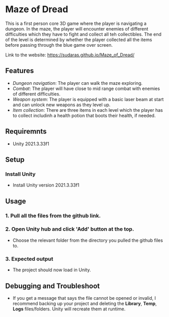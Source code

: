 # Maze of Dread

This is a first person core 3D game where the player is navigating a dungeon. In the maze, the player will encounter enemies of different difficulties which they have to fight and collect all teh collectibles. The end of the level is determined by whether the player collected all the items before passing through the blue game over screen. 

Link to the website: https://sudaras.github.io/Maze_of_Dread/

## Features

- *Dungeon navigation*: The player can walk the maze exploring.
- *Combat*: The player will have close to mid range combat with enemies of different difficulties.
- *Weapon system*: The player is equipped with a basic laser beam at start and can unlock new weapons as they level up.
- *Item collection*: There are three items in each level which the player has to collect includinh a health potion that boots their health, if needed.

## Requiremnts

- Unity 2021.3.33f1

## Setup

### Install Unity 
- Install Unity version 2021.3.33f1

## Usage

### 1. Pull all the files from the github link.
### 2. Open Unity hub and click 'Add' button at the top.
- Choose the relevant folder from the directory you pulled the github files to.
### 3. Expected output
- The project should now load in Unity.

## Debugging and Troubleshoot

- If you get a message that says the file cannot be opened or invalid, I recommend backing up your project and deleting the **Library**, **Temp**, **Logs** files/folders. Unity will recreate them at runtime.

